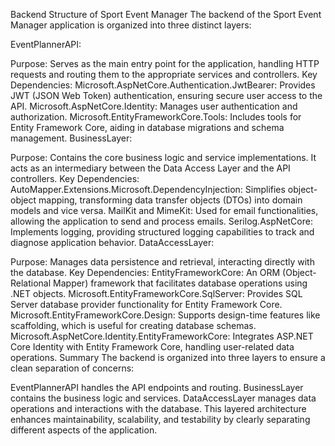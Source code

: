 Backend Structure of Sport Event Manager
The backend of the Sport Event Manager application is organized into three distinct layers:

EventPlannerAPI:

Purpose: Serves as the main entry point for the application, handling HTTP requests and routing them to the appropriate services and controllers.
Key Dependencies:
Microsoft.AspNetCore.Authentication.JwtBearer: Provides JWT (JSON Web Token) authentication, ensuring secure user access to the API.
Microsoft.AspNetCore.Identity: Manages user authentication and authorization.
Microsoft.EntityFrameworkCore.Tools: Includes tools for Entity Framework Core, aiding in database migrations and schema management.
BusinessLayer:

Purpose: Contains the core business logic and service implementations. It acts as an intermediary between the Data Access Layer and the API controllers.
Key Dependencies:
AutoMapper.Extensions.Microsoft.DependencyInjection: Simplifies object-object mapping, transforming data transfer objects (DTOs) into domain models and vice versa.
MailKit and MimeKit: Used for email functionalities, allowing the application to send and process emails.
Serilog.AspNetCore: Implements logging, providing structured logging capabilities to track and diagnose application behavior.
DataAccessLayer:

Purpose: Manages data persistence and retrieval, interacting directly with the database.
Key Dependencies:
EntityFrameworkCore: An ORM (Object-Relational Mapper) framework that facilitates database operations using .NET objects.
Microsoft.EntityFrameworkCore.SqlServer: Provides SQL Server database provider functionality for Entity Framework Core.
Microsoft.EntityFrameworkCore.Design: Supports design-time features like scaffolding, which is useful for creating database schemas.
Microsoft.AspNetCore.Identity.EntityFrameworkCore: Integrates ASP.NET Core Identity with Entity Framework Core, handling user-related data operations.
Summary
The backend is organized into three layers to ensure a clean separation of concerns:

EventPlannerAPI handles the API endpoints and routing.
BusinessLayer contains the business logic and services.
DataAccessLayer manages data operations and interactions with the database.
This layered architecture enhances maintainability, scalability, and testability by clearly separating different aspects of the application.
